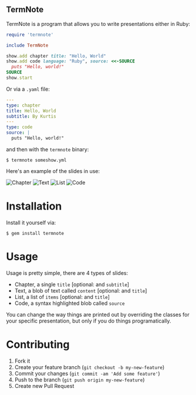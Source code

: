 TermNote
--------

TermNote is a program that allows you to write presentations either in Ruby:

``` ruby
require 'termnote'

include TermNote

show.add chapter title: "Hello, World"
show.add code language: "Ruby", source: <<-SOURCE
  puts "Hello, world!"
SOURCE
show.start
```
Or via a `.yaml` file:

``` yaml
---
type: chapter
title: Hello, World
subtitle: By Kurtis
---
type: code
source: |
  puts "Hello, world!"
```

and then with the `termnote` binary:

``` shell
$ termnote someshow.yml
```

Here's an example of the slides in use:

![Chapter](https://raw.github.com/krainboltgreene/termnote/master/example/chapter.png)
![Text](https://raw.github.com/krainboltgreene/termnote/master/example/text.png)
![List](https://raw.github.com/krainboltgreene/termnote/master/example/list.png)
![Code](https://raw.github.com/krainboltgreene/termnote/master/example/code.png)


Installation
============

Install it yourself via:

    $ gem install termnote


Usage
=====

Usage is pretty simple, there are 4 types of slides:

  * Chapter, a single `title` [optional: and `subtitle`]
  * Text, a blob of text called `content` [optional: and `title`]
  * List, a list of `items` [optional: and `title`]
  * Code, a syntax highlighted blob called `source`

You can change the way things are printed out by overriding the classes for
your specific presentation, but only if you do things programatically.


Contributing
============

  1. Fork it
  2. Create your feature branch (`git checkout -b my-new-feature`)
  3. Commit your changes (`git commit -am 'Add some feature'`)
  4. Push to the branch (`git push origin my-new-feature`)
  5. Create new Pull Request
